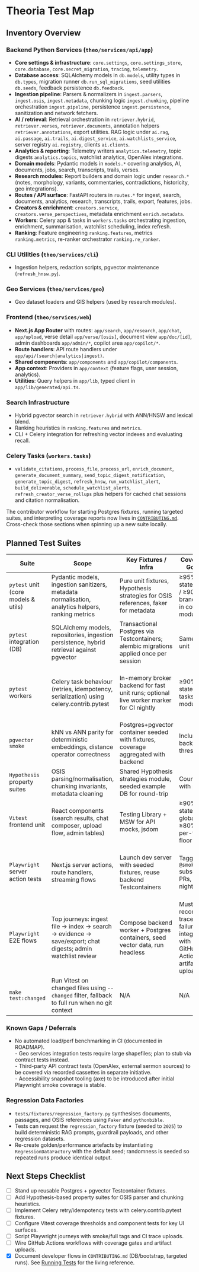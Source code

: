 # Theoria Test Map

## Inventory Overview

### Backend Python Services (`theo/services/api/app`)
- **Core settings & infrastructure**: `core.settings`, `core.settings_store`, `core.database`, `core.secret_migration`, `tracing`, `telemetry`.
- **Database access**: SQLAlchemy models in `db.models`, utility types in `db.types`, migration runner `db.run_sql_migrations`, seed utilities `db.seeds`, feedback persistence `db.feedback`.
- **Ingestion pipeline**: Parsers & normalizers in `ingest.parsers`, `ingest.osis`, `ingest.metadata`, chunking logic `ingest.chunking`, pipeline orchestration `ingest.pipeline`, persistence `ingest.persistence`, sanitization and network fetchers.
- **AI / retrieval**: Retrieval orchestration in `retriever.hybrid`, `retriever.verses`, `retriever.documents`, annotation helpers `retriever.annotations`, export utilities. RAG logic under `ai.rag`, `ai.passage`, `ai.trails`, `ai.digest_service`, `ai.watchlists_service`, server registry `ai.registry`, clients `ai.clients`.
- **Analytics & reporting**: Telemetry writers `analytics.telemetry`, topic digests `analytics.topics`, watchlist analytics, OpenAlex integrations.
- **Domain models**: Pydantic models in `models.*` covering analytics, AI, documents, jobs, search, transcripts, trails, verses.
- **Research modules**: Report builders and domain logic under `research.*` (notes, morphology, variants, commentaries, contradictions, historicity, geo integrations).
- **Routes / API surface**: FastAPI routers in `routes.*` for ingest, search, documents, analytics, research, transcripts, trails, export, features, jobs.
- **Creators & enrichment**: `creators.service`, `creators.verse_perspectives`, metadata enrichment `enrich.metadata`.
- **Workers**: Celery app & tasks in `workers.tasks` orchestrating ingestion, enrichment, summarisation, watchlist scheduling, index refresh.
- **Ranking**: Feature engineering `ranking.features`, metrics `ranking.metrics`, re-ranker orchestrator `ranking.re_ranker`.

### CLI Utilities (`theo/services/cli`)
- Ingestion helpers, redaction scripts, pgvector maintenance (`refresh_hnsw.py`).

### Geo Services (`theo/services/geo`)
- Geo dataset loaders and GIS helpers (used by research modules).

### Frontend (`theo/services/web`)
- **Next.js App Router** with routes: `app/search`, `app/research`, `app/chat`, `app/upload`, verse detail `app/verse/[osis]`, document view `app/doc/[id]`, admin dashboards `app/admin/*`, copilot area `app/copilot/*`.
- **Route handlers**: API route handlers under `app/api/(search|analytics|ingest)`.
- **Shared components**: `app/components` and `app/copilot/components`.
- **App context**: Providers in `app/context` (feature flags, user session, analytics).
- **Utilities**: Query helpers in `app/lib`, typed client in `app/lib/generated/api.ts`.

### Search Infrastructure
- Hybrid pgvector search in `retriever.hybrid` with ANN/HNSW and lexical blend.
- Ranking heuristics in `ranking.features` and `metrics`.
- CLI + Celery integration for refreshing vector indexes and evaluating recall.

### Celery Tasks (`workers.tasks`)
- `validate_citations`, `process_file`, `process_url`, `enrich_document`, `generate_document_summary`, `send_topic_digest_notification`, `generate_topic_digest`, `refresh_hnsw`, `run_watchlist_alert`, `build_deliverable`, `schedule_watchlist_alerts`, `refresh_creator_verse_rollups` plus helpers for cached chat sessions and citation normalisation.

The contributor workflow for starting Postgres fixtures, running targeted suites, and interpreting coverage reports now lives in [`CONTRIBUTING.md`](../../CONTRIBUTING.md#postgres--pgvector-testcontainer-fixture). Cross-check those sections when spinning up a new suite locally.

## Planned Test Suites

| Suite | Scope | Key Fixtures / Infra | Coverage Goals | Notes & Deferrals |
| --- | --- | --- | --- | --- |
| `pytest` unit (core models & utils) | Pydantic models, ingestion sanitizers, metadata normalisation, analytics helpers, ranking metrics | Pure unit fixtures, Hypothesis strategies for OSIS references, faker for metadata | ≥95% statements / ≥90% branches in covered modules | Defer slow integrations (OpenAlex HTTP) – will mock client boundary |
| `pytest` integration (DB) | SQLAlchemy models, repositories, ingestion persistence, hybrid retrieval against pgvector | Transactional Postgres via Testcontainers; alembic migrations applied once per session | Same as unit | Full-text search weight tuning out of scope for initial pass |
| `pytest` workers | Celery task behaviour (retries, idempotency, serialization) using celery.contrib.pytest | In-memory broker backend for fast unit runs; optional live worker marker for CI nightly | ≥90% statements tasks module | Live worker test to assert beat schedule wiring deferred pending CI resource allocation |
| `pgvector smoke` | kNN vs ANN parity for deterministic embeddings, distance operator correctness | Postgres+pgvector container seeded with fixtures, coverage aggregated with backend | Included in backend thresholds | Performance benchmark to remain as non-gating metric due to CI time |
| `Hypothesis` property suites | OSIS parsing/normalisation, chunking invariants, metadata cleaning | Shared Hypothesis strategies module, seeded example DB for round-trip | Counted with pytest | Additional DSL for TEI parsing deferred |
| `Vitest` frontend unit | React components (search results, chat composer, upload flow, admin tables) | Testing Library + MSW for API mocks, jsdom | ≥90% statements global, ≥80% per-file floor | Visual regressions deferred to Playwright visual diff follow-up |
| `Playwright` server action tests | Next.js server actions, route handlers, streaming flows | Launch dev server with seeded fixtures, reuse backend Testcontainers | Tagged `@smoke` subset for PRs, `@full` nightly | Authentication SSO handshake simulated via test-only token exchange |
| `Playwright` E2E flows | Top journeys: ingest file → index → search → evidence → save/export; chat digests; admin watchlist review | Compose backend worker + Postgres containers, seed vector data, run headless | Must record traces on failure, integrate with GitHub Actions artifact upload | Additional locale/RTL coverage deferred |
| `make test:changed` | Run Vitest on changed files using `--changed` filter, fallback to full run when no git context | N/A | N/A | Implementation tied to Nx caching deferred |

### Known Gaps / Deferrals
- No automated load/perf benchmarking in CI (documented in ROADMAP).<br>- Geo services integration tests require large shapefiles; plan to stub via contract tests instead.<br>- Third-party API contract tests (OpenAlex, external sermon sources) to be covered via recorded cassettes in separate initiative.<br>- Accessibility snapshot tooling (axe) to be introduced after initial Playwright smoke coverage is stable.

### Regression Data Factories
- `tests/fixtures/regression_factory.py` synthesises documents, passages, and OSIS references using `Faker` and `pythonbible`.
- Tests can request the `regression_factory` fixture (seeded to `2025`) to build deterministic RAG prompts, guardrail payloads, and other regression datasets.
- Re-create golden/performance artefacts by instantiating `RegressionDataFactory` with the default seed; randomness is seeded so repeated runs produce identical output.

## Next Steps Checklist
- [ ] Stand up reusable Postgres + pgvector Testcontainer fixtures.
- [ ] Add Hypothesis-based property suites for OSIS parser and chunking heuristics.
- [ ] Implement Celery retry/idempotency tests with celery.contrib.pytest fixtures.
- [ ] Configure Vitest coverage thresholds and component tests for key UI surfaces.
- [ ] Script Playwright journeys with smoke/full tags and CI trace uploads.
- [ ] Wire GitHub Actions workflows with coverage gates and artifact uploads.
- [x] Document developer flows in `CONTRIBUTING.md` (DB/bootstrap, targeted runs). See [Running Tests](../../CONTRIBUTING.md#targeted-pytest-execution) for the living reference.
